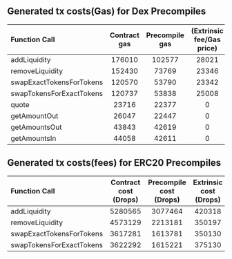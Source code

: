 ## Generated tx costs(Gas) for Dex Precompiles

| Function Call            | Contract gas | Precompile gas | (Extrinsic fee/Gas price) |
|:-------------------------|:------------:|:--------------:|:-------------------------:|
| addLiquidity             |    176010    |     102577     |           28021           |
| removeLiquidity          |    152430    |     73769      |           23346           |
| swapExactTokensForTokens |    120570    |     53790      |           23342           |
| swapTokensForExactTokens |    120737    |     53838      |           25008           |
| quote                    |    23716     |     22377      |             0             |
| getAmountOut             |    26047     |     22447      |             0             |
| getAmountsOut            |    43843     |     42619      |             0             |
| getAmountsIn             |    44058     |     42611      |             0             |


## Generated tx costs(fees) for ERC20 Precompiles

| Function Call            | Contract cost (Drops) | Precompile cost (Drops) | Extrinsic cost (Drops) |
|:-------------------------|:---------------------:|:-----------------------:|:----------------------:|
| addLiquidity             |        5280565        |         3077464         |         420318         |
| removeLiquidity          |        4573129        |         2213181         |         350197         |
| swapExactTokensForTokens |        3617281        |         1613781         |         350130         |
| swapTokensForExactTokens |        3622292        |         1615221         |         375130         |

